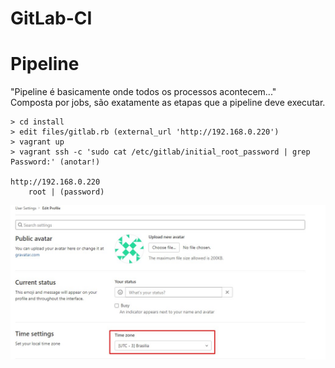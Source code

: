 # GitLab-CI

# Pipeline
"Pipeline é basicamente onde todos os processos acontecem..."<br>
Composta por jobs, são exatamente as etapas que a pipeline deve executar.<br>

```
> cd install
> edit files/gitlab.rb (external_url 'http://192.168.0.220')
> vagrant up
> vagrant ssh -c 'sudo cat /etc/gitlab/initial_root_password | grep Password:' (anotar!)

http://192.168.0.220
    root | (password)
```

<kbd>
    <img src="https://github.com/fabiokerber/GitLab-CI/blob/main/img/090220221639.jpg">
</kbd>
<br />
<br />